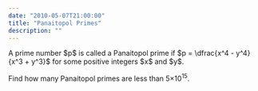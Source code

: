 ```yaml
---
date: "2010-05-07T21:00:00"
title: "Panaitopol Primes"
description: ""
---
```


<p>
A prime number $p$ is called a Panaitopol prime if $p = \dfrac{x^4 - y^4}{x^3 + y^3}$ for some positive integers $x$ and $y$.</p>
<p>
Find how many Panaitopol primes are less than 5×10<sup>15</sup>.
</p>

